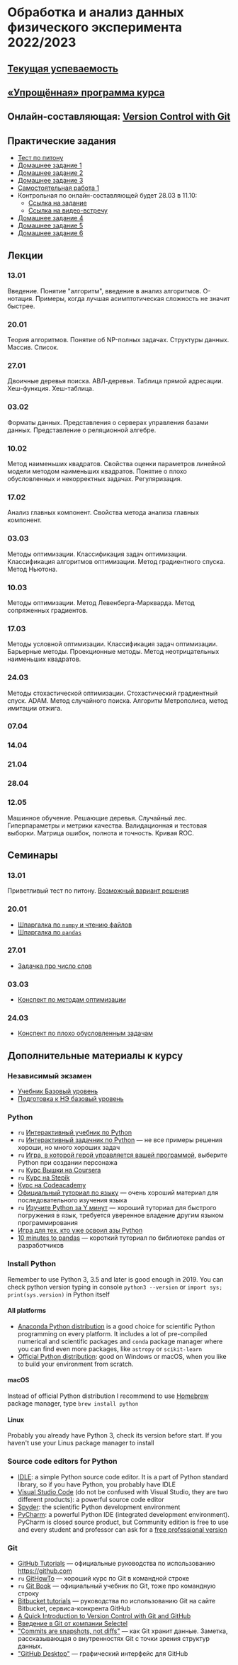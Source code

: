 # Обработка и анализ данных физического эксперимента 2022/2023

## [Текущая успеваемость](https://docs.google.com/spreadsheets/d/1PWr4xQNQdhlXxvolamEu_szToZI8Tx9vgkm-qitiIlc/edit?usp=sharing)

## [«Упрощённая» программа курса](https://drive.google.com/file/d/1O1OIo2LqlTYdqpBWnXI1It-zoP8qkLwE/view?usp=sharing)

## Онлайн-составляющая: [Version Control with Git](https://stepik.org/course/2159/promo#toc)

## Практические задания
- [Тест по питону](https://classroom.github.com/a/pFGy2G9P)
- [Домашнее задание 1](https://classroom.github.com/a/I6yS97C3)
- [Домашнее задание 2](https://classroom.github.com/a/rI-q7mus)
- [Домашнее задание 3](https://classroom.github.com/a/8l88uAXj)
- [Самостоятельная работа 1](https://classroom.github.com/a/n3YcHJ4X)
- Контрольная по онлайн-составляющей будет 28.03 в 11.10:
  - [Ссылка на задание](https://classroom.github.com/a/BjmHAO9s)
  - [Ссылка на видео-встречу](https://telemost.yandex.ru/j/67421920856519)
- [Домашнее задание 4](https://classroom.github.com/a/qPjGOCCr)
- [Домашнее задание 5](https://classroom.github.com/a/6jwv1UcI)
- [Домашнее задание 6](https://classroom.github.com/a/9iBFvrYE)

## Лекции

### 13.01
Введение. Понятие "алгоритм", введение в анализ алгоритмов. O-нотация. Примеры, когда лучшая асимптотическая сложность не значит быстрее.

### 20.01
Теория алгоритмов. Понятие об NP-полных задачах. Структуры данных. Массив. Список.

### 27.01
Двоичные деревья поиска. АВЛ-деревья. Таблица прямой адресации. Хеш-функция. Хеш-таблица.

### 03.02
Форматы данных. Представления о серверах управления базами данных. Представление о реляционной алгебре.

### 10.02
Метод наименьших квадратов. Свойства оценки параметров линейной модели методом наименьших квадратов.
Понятие о плохо обусловленных и некорректных задачах. Регуляризация.

### 17.02
Анализ главных компонент. Свойства метода анализа главных компонент.

### 03.03
Методы оптимизации. Классификация задач оптимизации. Классификация алгоритмов оптимизации. Метод градиентного спуска. Метод Ньютона.

### 10.03
Методы оптимизации. Метод Левенберга-Маркварда. Метод сопряженных градиентов.

### 17.03
Методы условной оптимизации. Классификация задач оптимизации. Барьерные методы. Проекционные методы. Метод неотрицательных наименьших квадратов.

### 24.03
Методы стохастической оптимизации. Стохастический градиентный спуск. ADAM. Метод случайного поиска. Алгоритм Метрополиса, метод имитации отжига.

### 07.04

### 14.04

### 21.04

### 28.04

### 12.05
Машинное обучение. Решающие деревья. Случайный лес. Гиперпараметры и метрики качества. Валидационная и тестовая выборки. Матрица ошибок, полнота и точность. Кривая ROC.

## Семинары

### 13.01
Приветливый тест по питону. [Возможный вариант решения](https://github.com/pyoadfe/seminars/blob/master/welcome_test/welcome_test_solution.ipynb)

### 20.01
 * [Шпаргалка по `numpy` и чтению файлов](https://github.com/pyoadfe/seminars/blob/master/numpy/numpy.ipynb)
 * [Шпаргалка по `pandas`](https://github.com/pyoadfe/seminars/blob/master/numpy/pandas.ipynb)

### 27.01
 * [Задачка про число слов](https://github.com/pyoadfe/seminars/blob/master/list_vs_dict/list_vs_dict.ipynb)

### 03.03
 * [Конспект по методам оптимизации](https://raw.githubusercontent.com/pyoadfe/seminars/master/nonlinear_ls/nonlinear_ls.pdf)

### 24.03
 * [Конспект по плохо обусловленным задачам](https://github.com/pyoadfe/seminars/blob/master/ill_posed/ill_posed.ipynb)

## Дополнительные материалы к курсу

### Независимый экзамен
- [Учебник Базовый уровень](https://edu.hse.ru/course/view.php?id=136232)
- [Подготовка к НЭ базовый уровень](https://edu.hse.ru/course/view.php?id=133381)

### Python

- `ru` [Интерактивный учебник по Python](https://snakify.org/ru/)
- `ru` [Интерактивный задачник по Python](http://pythontutor.ru) — не все примеры решения хороши, но много хороших задач
- `ru` [Игра, в которой герой управляется вашей программой](http://codecombat.com), выберите Python при создании персонажа
- `ru` [Курс Вышки на Coursera](https://www.coursera.org/learn/python-osnovy-programmirovaniya)
- `ru` [Курс на Stepik](https://stepik.org/course/67/)
- [Курс на Codeacademy](https://www.codecademy.com/learn/learn-python-3)
- [Официальный туториал по языку](https://docs.python.org/3/tutorial/index.html) — очень хороший материал для последовательного изучения языка
- `ru` [Изучите Python за Y минут](https://learnxinyminutes.com/docs/ru-ru/python3-ru/) — хороший туториал для быстрого погружения в язык, требуется уверенное владение другим языком программирования
- [Игра для тех, кто уже освоил азы Python](https://py.checkio.org)
- [10 minutes to pandas](https://pandas.pydata.org/pandas-docs/stable/user_guide/10min.html) — короткий туториал по библиотеке pandas от разработчиков

### Install Python

Remember to use Python 3, 3.5 and later is good enough in 2019. You can check python version typing in console `python3 --version` or `import sys; print(sys.version)` in Python itself

#### All platforms
- [Anaconda Python distribution](https://www.anaconda.com/download/) is a good choice for scientific Python programming on every platform. It includes a lot of pre-compiled numerical and scientific packages and `conda` package manager where you can find even more packages, like `astropy` or `scikit-learn`
- [Official Python distribution](https://www.python.org/downloads/): good on Windows or macOS, when you like to build your environment from scratch.

#### macOS
Instead of official Python distribution I recommend to use [Homebrew](http://brew.sh) package manager, type `brew install python`

#### Linux
Probably you already have Python 3, check its version before start. If you haven't use your Linus package manager to install

### Source code editors for Python
- [IDLE](https://docs.python.org/3/library/idle.html): a simple Python source code editor. It is a part of Python standard library, so if you have Python, you probably have IDLE
- [Visual Studio Code](https://code.visualstudio.com) (do not be confused with Visual Studio, they are two different products): a powerful source code editor
- [Spyder](https://www.spyder-ide.org): the scientific Python development environment
- [PyCharm](https://www.jetbrains.com/pycharm/): a powerful Python IDE (integrated development environment). PyCharm is closed source product, but Community edition is free to use and every student and professor can ask for a [free professional version](https://www.jetbrains.com/student/)

### Git

- [GitHub Tutorials](https://guides.github.com) — официальные руководства по использованию <https://github.com>
- `ru` [GitHowTo](https://githowto.com/ru) — хороший курс по Git в командной строке
- `ru` [Git Book](https://git-scm.com/book/ru/v2) — официальный учебник по Git, тоже про командную строку
- [Bitbucket tutorials](https://www.atlassian.com/git/tutorials) — руководства по использованию Git на сайте Bitbucket, сервиса-конкрента GitHub
- [A Quick Introduction to Version Control with Git and GitHub](http://journals.plos.org/ploscompbiol/article?id=10.1371/journal.pcbi.1004668)
- [Введение в Git от компании Selectel](https://selectel.ru/blog/courses/introduction-to-git/)
- ["Commits are snapshots, not diffs"](https://github.blog/2020-12-17-commits-are-snapshots-not-diffs) — как Git хранит данные. Заметка, рассказывающая о внутренностях Git с точки зрения структур данных.
- ["GitHub Desktop"](https://desktop.github.com/) — графический интерфейс для GitHub
